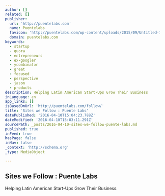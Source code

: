 ```yaml
---
author: []
related: []
publisher:
  url: 'http://puentelabs.com'
  name: Puentelabs
  favicon: 'http://puentelabs.com/wp-content/uploads/2015/09/Untitled-1.jpg'
  domain: puentelabs.com
keywords:
  - startup
  - quora
  - entrepreneurs
  - ex-googler
  - ycombinator
  - great
  - focused
  - perspective
  - jason
  - products
description: Helping Latin American Start-Ups Grow Their Business
inLanguage: en
app_links: []
isBasedOnUrl: 'http://puentelabs.com/follow/'
title: 'Sites we Follow : Puente Labs'
datePublished: '2016-04-10T15:04:23.788Z'
dateModified: '2016-04-10T15:03:11.291Z'
sourcePath: _posts/2016-04-10-sites-we-follow-puente-labs.md
published: true
inFeed: true
hasPage: false
inNav: false
_context: 'http://schema.org'
_type: MediaObject

---
```

<article style=""><h1>Sites we Follow : Puente Labs</h1><p>Helping Latin American Start-Ups Grow Their Business</p></article>